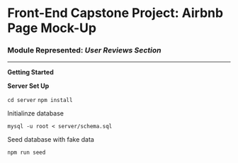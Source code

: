 # Front-End Capstone Project: Airbnb Page Mock-Up

### Module Represented: ***User Reviews Section***

---

**Getting Started**

**Server Set Up**

`cd server`
`npm install`

Initialinze database

`mysql -u root < server/schema.sql`

Seed database with fake data

`npm run seed`


